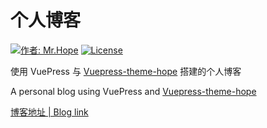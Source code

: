 # 个人博客

[![作者: Mr.Hope](https://img.shields.io/badge/作者-Mr.Hope-blue.svg?style=for-the-badge)](https://mrhope.site)
[![License](https://img.shields.io/github/license/mister-hope/mister-hope.github.io?style=for-the-badge)](https://github.com/Mister-Hope/Mister-Hope.github.io/blob/master/LICENSE)

使用 VuePress 与 [Vuepress-theme-hope](https://github.com/Mister-Hope/vuepress-theme-hope) 搭建的个人博客

A personal blog using VuePress and [Vuepress-theme-hope](https://github.com/Mister-Hope/vuepress-theme-hope)

[博客地址 | Blog link](https://mrhope.site)
